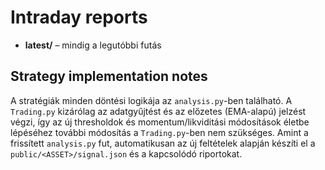 # Intraday reports

- **latest/** – mindig a legutóbbi futás

## Strategy implementation notes

A stratégiák minden döntési logikája az `analysis.py`-ben található. A `Trading.py` kizárólag
az adatgyűjtést és az előzetes (EMA-alapú) jelzést végzi, így az új thresholdok és
momentum/likviditási módosítások életbe lépéséhez további módosítás a `Trading.py`-ben nem
szükséges. Amint a frissített `analysis.py` fut, automatikusan az új feltételek alapján készíti
el a `public/<ASSET>/signal.json` és a kapcsolódó riportokat.
